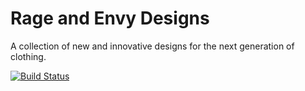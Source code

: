 # Rage and Envy Designs

A collection of new and innovative designs for the next generation of clothing.

[![Build Status](https://travis-ci.com/Legaeldan/rageandenvy.svg?branch=master)](https://travis-ci.com/Legaeldan/rageandenvy)